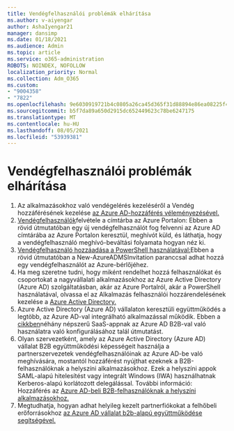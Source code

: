 ```yaml
---
title: Vendégfelhasználói problémák elhárítása
ms.author: v-aiyengar
author: AshaIyengar21
manager: dansimp
ms.date: 01/18/2021
ms.audience: Admin
ms.topic: article
ms.service: o365-administration
ROBOTS: NOINDEX, NOFOLLOW
localization_priority: Normal
ms.collection: Adm_O365
ms.custom:
- "9004358"
- "7822"
ms.openlocfilehash: 9e6030919721b4c0805a26ca45d365f31d88894e86ea08225f47576e7d152047
ms.sourcegitcommit: b5f7da89a650d2915dc652449623c78be6247175
ms.translationtype: MT
ms.contentlocale: hu-HU
ms.lasthandoff: 08/05/2021
ms.locfileid: "53939381"
---
```

# <a name="troubleshoot-guest-user-issues"></a>Vendégfelhasználói problémák elhárítása

1. Az alkalmazásokhoz való vendégelérés kezeléséről a Vendég hozzáférésének kezelése [az Azure AD-hozzáférés véleményezésével.](https://docs.microsoft.com/azure/active-directory/governance/manage-guest-access-with-access-reviews)
1. [Vendégfelhasználók](https://docs.microsoft.com/azure/active-directory/external-identities/b2b-quickstart-add-guest-users-portal)felvétele a címtárba az Azure Portalon: Ebben a rövid útmutatóban egy új vendégfelhasználót fog felvenni az Azure AD címtárába az Azure Portalon keresztül, meghívót küld, és láthatja, hogy a vendégfelhasználó meghívó-beváltási folyamata hogyan néz ki.
1. [Vendégfelhasználó hozzáadása a PowerShell használatával:](https://docs.microsoft.com/azure/active-directory/external-identities/b2b-quickstart-invite-powershell)Ebben a rövid útmutatóban a New-AzureADMSInvitation paranccsal adhat hozzá egy vendégfelhasználót az Azure-bérlőjéhez.
1. Ha meg szeretne tudni, hogy miként rendelhet hozzá felhasználókat és csoportokat a nagyvállalati alkalmazásokhoz az Azure Active Directory (Azure AD) szolgáltatásban, akár az Azure Portalról, akár a PowerShell használatával, olvassa el az Alkalmazás felhasználói hozzárendelésének kezelése a [Azure Active Directory.](https://docs.microsoft.com/azure/active-directory/manage-apps/assign-user-or-group-access-portal) 
1. Azure Active Directory (Azure AD) vállalaton keresztüli együttműködés a legtöbb, az Azure AD-val integrálható alkalmazással működik. Ebben a [cikkben](https://docs.microsoft.com/azure/active-directory/external-identities/configure-saas-apps)néhány népszerű SaaS-appnak az Azure AD B2B-val való használatra való konfigurálásához talál útmutatást.
1. Olyan szervezetként, amely az Azure Active Directory (Azure AD) vállalat B2B együttműködési képességeit használja a partnerszervezetek vendégfelhasználóinak az Azure AD-be való meghívására, mostantól hozzáférést nyújthat ezeknek a B2B-felhasználóknak a helyszíni alkalmazásokhoz. Ezek a helyszíni appok SAML-alapú hitelesítést vagy integrált Windows (IWA) használhatnak Kerberos-alapú korlátozott delegálással. További információ: Hozzáférés az [Azure AD-beli B2B-felhasználóknak a helyszíni alkalmazásokhoz.](https://docs.microsoft.com/azure/active-directory/external-identities/hybrid-cloud-to-on-premises)
1. Megtudhatja, hogyan adhat helyileg kezelt partnerfiókokat a felhőbeli erőforrásokhoz [az Azure AD vállalat b2b-alapú együttműködése segítségével.](https://docs.microsoft.com/azure/active-directory/external-identities/hybrid-on-premises-to-cloud)